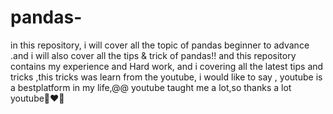 # pandas-
in this repository, i will cover all the topic of pandas beginner to advance .and i will also cover all the tips & trick of pandas!!
and this repository contains my experience and Hard work,
and i covering all the latest tips and tricks ,this tricks was learn from the youtube,
i would like to say , youtube is a bestplatform in my life,@@
 youtube taught me a lot,so thanks a lot youtube🌹❤💋
